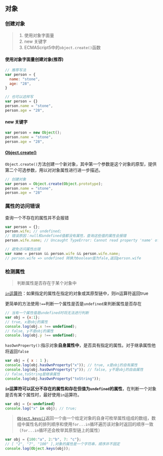 ## 对象
### 创建对象
> 1. 使用对象字面量
> 2. new 关键字
> 3. ECMAScript5中的`object.create()`函数

#### 使用对象字面量创建对象(推荐)
```js
// 推荐写法
var person = {
  name: "stone",
  age: "28",
}

// 也可以这样写
var person = {}
person.name = "stone",
person.age = "28",
```

#### new 关键字
```js
var person = new Object();
person.name = "stone",
person.age = "28",
```

#### [Object.create()](https://developer.mozilla.org/zh-CN/docs/Web/JavaScript/Reference/Global_Objects/Object/create)
`Object.create()`方法创建一个新对象，其中第一个参数是这个对象的原型，提供第二个可选参数，用以对对象属性进行进一步描述。
```js
// 创建对象
var person = Object.create(Object.prototype);
person.name = "stone",
person.age = "28"
```

### 属性的访问错误
查询一个不存在的属性并不会报错
```js
var person = {};
person.wife; // undefined;
// 错误原因：null和undefined值都没有属性，查询这些值的属性会报错
person.wife.name; // Uncaught TypeError: Cannot read property 'name' of undefined

// 避免访问属性出错
var name = person && person.wife && person.wife.name;
// person.wife => undefined 转换为boolean值为fale,返回person.wife
```
### 检测属性
> 判断属性是否存在于某个对象中

[`in`运算符](https://developer.mozilla.org/zh-CN/docs/Web/JavaScript/Reference/Operators/in)：如果指定的属性在指定的对象或其原型链中，则in运算符返回true

更简单的方法使用`!==`判断一个属性是否是`undefined`来判断属性是否存在
```js
// 当有一个属性值是undefined时将无法进行判断
var obj = {x:1};
// true, x是obj的属性
console.log(obj.x !== undefined);
// false, y不是obj的属性
console.log(obj.y !== undefined);
```

`hasOwnProperty()`:指示对象**自身属性中**，是否具有指定的属性。对于继承属性他将返回`false`
```js
var obj = { x : 1 };
console.log(obj.hasOwnProperty("x")); // true, x是obj的自有属性
console.log(obj.hasOwnProperty("y")); // false, y不是obj的自由属性
// false,toString是继承属性
console.log(obj.hasOwnProperty("toString"));
```

**`in`运算符可以区分不存在的属性和存在但值为`undefined`的属性**，在判断一个对象是否有某个属性时，最好使用`in`运算符。
```js
var obj = {x:undefined}
console.log("x" in obj); // true;
```
> [`Object.keys()`](https://developer.mozilla.org/zh-CN/docs/Web/JavaScript/Reference/Global_Objects/Object/keys)返回一个由一个给定对象的自身可枚举属性组成的数组，数组中属性名的排列顺序和使用`for...in`循环遍历该对象时返回的顺序一致（`for...in`循环还会枚举其原型链上的属性）
```js
var obj = {100:"a", 2:"b", 7: "c"};
// [ "2", "7", "100" ],对象的属性是一个字符串，顺序并不固定
console.log(Object.keys(obj));
